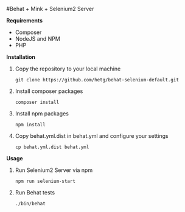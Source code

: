 #Behat + Mink + Selenium2 Server

**Requirements**

* Composer
* NodeJS and NPM
* PHP

**Installation**

1. Copy the repository to your local machine

    `git clone https://github.com/hetg/behat-selenium-default.git`
    
2.  Install composer packages

    `composer install`
    
3. Install npm packages

    `npm install`
    
4. Copy behat.yml.dist in behat.yml and configure your settings

    `cp behat.yml.dist behat.yml`
        
**Usage**

1. Run Selenium2 Server via npm

    `npm run selenium-start`
    
2. Run Behat tests

    `./bin/behat`
